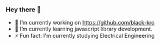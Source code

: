 ### Hey there 👋

- 🔭 I’m currently working on https://github.com/black-kro
- 🌱 I’m currently learning javascript library development.
- ⚡ Fun fact: I'm currently studying Electrical Engineering

<!--
**jacobclevenger/jacobclevenger** is a ✨ _special_ ✨ repository because its `README.md` (this file) appears on your GitHub profile.

Here are some ideas to get you started:

- 🔭 I’m currently working on ...
- 🌱 I’m currently learning ...
- 👯 I’m looking to collaborate on ...
- 🤔 I’m looking for help with ...
- 💬 Ask me about ...
- 📫 How to reach me: ...
- 😄 Pronouns: ...

-->
